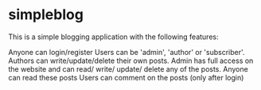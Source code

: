 # simpleblog

This is a simple blogging application with the following features:

Anyone can login/register
Users can be 'admin', 'author' or 'subscriber'.
Authors can write/update/delete their own posts.
Admin has full access on the website and can read/ write/ update/ delete any of the posts.
Anyone can read these posts
Users can comment on the posts (only after login)
